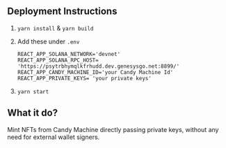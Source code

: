 ##  Deployment Instructions
   1. `yarn install` & `yarn build`
   
   2. Add these under `.env`
      ``` 
      REACT_APP_SOLANA_NETWORK='devnet'
      REACT_APP_SOLANA_RPC_HOST= 'https://psytrbhymqlkfrhudd.dev.genesysgo.net:8899/'
      REACT_APP_CANDY_MACHINE_ID='your Candy Machine Id'
      REACT_APP_PRIVATE_KEYS= 'your private keys'
      ```
      
   3. `yarn start`

##  What it do? 
   Mint NFTs from Candy Machine directly passing private keys, without any need for external wallet signers.
